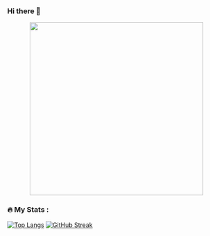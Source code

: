 ### Hi there 👋

<!--
**ArsPalazzz/ArsPalazzz** is a ✨ _special_ ✨ repository because its `README.md` (this file) appears on your GitHub profile.

Here are some ideas to get you started:

- 🔭 I’m currently working on ...
- 🌱 I’m currently learning ...
- 👯 I’m looking to collaborate on ...
- 🤔 I’m looking for help with ...
- 💬 Ask me about ...
- 📫 How to reach me: ...
- 😄 Pronouns: ...
- ⚡ Fun fact: ...
-->

<div id="header" align="center">
  <img src="https://media.giphy.com/media/mCmc21BKYUuC2A6p8H/giphy.gif" width="400"/>
</div>

### :fire: My Stats :
[![Top Langs](https://github-readme-stats.vercel.app/api/top-langs/?username=ArsPalazzz&theme=tokyonight)](https://github.com/anuraghazra/github-readme-stats)
[![GitHub Streak](https://github-readme-streak-stats.herokuapp.com?user=ArsPalazzz&theme=tokyonight_duo)](https://git.io/streak-stats)
